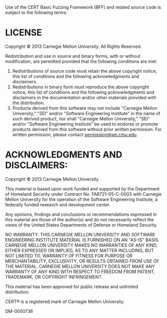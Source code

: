 Use of the CERT Basic Fuzzing Framework (BFF) and related source code is
subject to the following terms:
 
# LICENSE #

Copyright &copy; 2013 Carnegie Mellon University. All Rights Reserved.

Redistribution and use in source and binary forms, with or without
modification, are permitted provided that the following conditions are met: 

1. Redistributions of source code must retain the above copyright notice, this list of conditions and the following acknowledgments and disclaimers. 
2. Redistributions in binary form must reproduce the above copyright notice, this list of conditions and the following acknowledgments and disclaimers in the documentation and/or other materials provided with the distribution. 
3. Products derived from this software may not include "Carnegie Mellon University," "SEI" and/or "Software Engineering Institute" in the name of such derived product, nor shall "Carnegie Mellon University," "SEI" and/or "Software Engineering Institute" be used to endorse or promote products derived from this software without prior written permission. For written permission, please contact permission@sei.cmu.edu. 

# ACKNOWLEDGMENTS AND DISCLAIMERS: #
Copyright &copy; 2013 Carnegie Mellon University

This material is based upon work funded and supported by the Department of
Homeland Security under Contract No. FA8721-05-C-0003 with Carnegie Mellon
University for the operation of the Software Engineering Institute, a federally
funded research and development center.

Any opinions, findings and conclusions or recommendations expressed in this
material are those of the author(s) and do not necessarily reflect the views of
the United States Departments of Defense or Homeland Security.

NO WARRANTY. THIS CARNEGIE MELLON UNIVERSITY AND SOFTWARE ENGINEERING INSTITUTE
MATERIAL IS FURNISHED ON AN "AS-IS" BASIS. CARNEGIE MELLON UNIVERSITY MAKES NO
WARRANTIES OF ANY KIND, EITHER EXPRESSED OR IMPLIED, AS TO ANY MATTER
INCLUDING, BUT NOT LIMITED TO, WARRANTY OF FITNESS FOR PURPOSE OR
MERCHANTABILITY, EXCLUSIVITY, OR RESULTS OBTAINED FROM USE OF THE MATERIAL.
CARNEGIE MELLON UNIVERSITY DOES NOT MAKE ANY WARRANTY OF ANY KIND WITH RESPECT
TO FREEDOM FROM PATENT, TRADEMARK, OR COPYRIGHT INFRINGEMENT.

This material has been approved for public release and unlimited distribution.

CERT&reg; is a registered mark of Carnegie Mellon University.

DM-0000736
